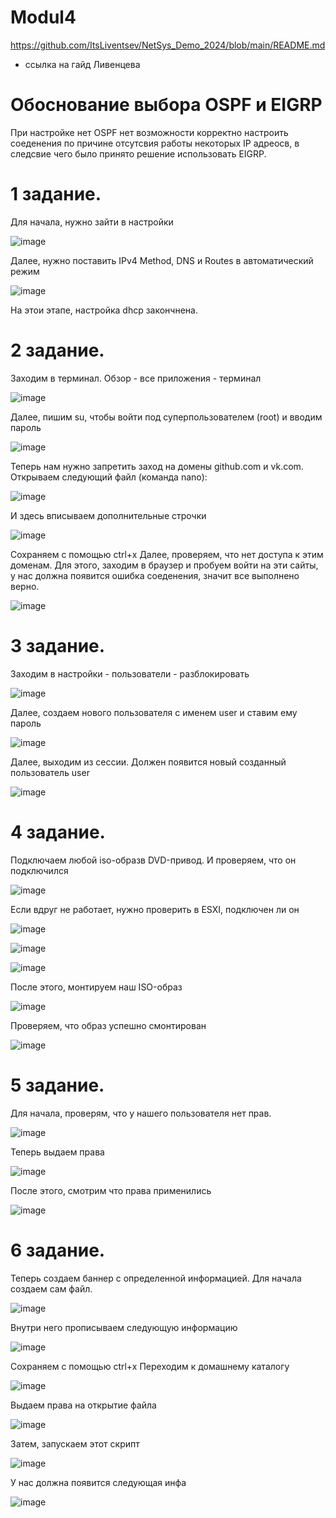 # Modul4
https://github.com/ItsLiventsev/NetSys_Demo_2024/blob/main/README.md

- ссылка на гайд Ливенцева


# Обоснование выбора OSPF и EIGRP
При настройке нет OSPF нет возможности корректно настроить соеденения по причине отсутсвия работы некоторых IP адреосв, в следсвие чего было принято решение использовать EIGRP.

# 1 задание.
Для начала, нужно зайти в настройки

![image](https://github.com/AlexTheMaster001/Modul4/assets/161127648/0f1fd382-6ccc-4e11-9a56-1c9150daa561)

Далее, нужно поставить IPv4 Method, DNS и Routes в автоматический режим

![image](https://github.com/AlexTheMaster001/Modul4/assets/161127648/7d9b0d40-7b1e-475d-b3d0-359e1cd4add4)

На этои этапе, настройка dhcp закончнена.

# 2 задание.
Заходим в терминал. Обзор - все приложения - терминал

![image](https://github.com/AlexTheMaster001/Modul4/assets/161127648/21ea7a32-8f44-4558-8ba1-40efe28aedf2)

Далее, пишим su, чтобы войти под суперпользователем (root) и вводим пароль

![image](https://github.com/AlexTheMaster001/Modul4/assets/161127648/0c5adf56-da62-4162-a4ac-d6e62d777b16)

Теперь нам нужно запретить заход на домены github.com и vk.com.
Открываем следующий файл (команда nano):

![image](https://github.com/AlexTheMaster001/Modul4/assets/161127648/bc03f8c1-ce3d-4482-a053-9ea322e8e7d1)

И здесь вписываем дополнительные строчки

![image](https://github.com/AlexTheMaster001/Modul4/assets/161127648/a4bd4841-c93d-4e6e-9da5-5d1a8e711bd9)

Сохраняем с помощью ctrl+x
Далее, проверяем, что нет доступа к этим доменам. Для этого, заходим в браузер и пробуем войти на эти сайты, у нас должна появится ошибка соеденения, значит все выполнено верно.

![image](https://github.com/AlexTheMaster001/Modul4/assets/161127648/b7cd1ad8-4386-4c85-815a-2ff5ce08a3d4)


# 3 задание.
Заходим в настройки - пользователи - разблокировать

![image](https://github.com/AlexTheMaster001/Modul4/assets/161127648/0b84c8b5-6c54-4e2f-a959-641769341603)

Далее, создаем нового пользователя с именем user и ставим ему пароль

![image](https://github.com/AlexTheMaster001/Modul4/assets/161127648/837c8a74-b8e5-495a-8417-f8ce81be2daf)

Далее, выходим из сессии. Должен появится новый созданный пользователь user

![image](https://github.com/AlexTheMaster001/Modul4/assets/161127648/c6427e62-8c0b-436d-b87e-896bce4fbc87)

# 4 задание.
Подключаем любой iso-образв DVD-привод. И проверяем, что он подключился

![image](https://github.com/AlexTheMaster001/Modul4_Demo/assets/161127648/6d9c3e10-a931-4630-97d3-9f9015b914dc)

Если вдруг не работает, нужно проверить в ESXI, подключен ли он

![image](https://github.com/AlexTheMaster001/Modul4_Demo/assets/161127648/b0c0ec70-9164-4c9c-aae0-54d7cd91c3e8)



![image](https://github.com/AlexTheMaster001/Modul4_Demo/assets/161127648/deec34ad-83d8-4d23-93f9-e8ff5bf26c01)

![image](https://github.com/AlexTheMaster001/Modul4_Demo/assets/161127648/7b8ecb43-5fee-484e-b498-d9e93f5aa6c3)

После этого, монтируем наш ISO-образ

![image](https://github.com/AlexTheMaster001/Modul4_Demo/assets/161127648/53d44c6c-47b6-41b2-be5d-7e8796acd998)

Проверяем, что образ успешно смонтирован

![image](https://github.com/AlexTheMaster001/Modul4_Demo/assets/161127648/9669c27c-ea9d-4e6a-893d-45269a95e374)

# 5 задание.
Для начала, проверям, что у нашего пользователя нет прав.

![image](https://github.com/AlexTheMaster001/Modul4/assets/161127648/dcc8ccbe-59ca-4621-9c20-1e7464257509)

Теперь выдаем права

![image](https://github.com/AlexTheMaster001/Modul4/assets/161127648/9ff20bfb-4bcb-45c2-907a-3a1226ef5850)

После этого, смотрим что права применились

![image](https://github.com/AlexTheMaster001/Modul4/assets/161127648/d37be3ff-038b-439b-a310-52eeb1c90916)

# 6 задание.
Теперь создаем баннер с определенной информацией.
Для начала создаем сам файл.

![image](https://github.com/AlexTheMaster001/Modul4/assets/161127648/7ce133de-2f7d-4204-b47f-2906f97f5177)

Внутри него прописываем следующую информацию

![image](https://github.com/AlexTheMaster001/Modul4/assets/161127648/50d3b5ab-7eb9-4ab2-8a59-cb784ec2c4cd)

Сохраняем с помощью ctrl+x
Переходим к домашнему каталогу

![image](https://github.com/AlexTheMaster001/Modul4/assets/161127648/ee521122-cb11-448e-80a5-fe6ff122127b)

Выдаем права на открытие файла

![image](https://github.com/AlexTheMaster001/Modul4/assets/161127648/b774aef9-3b83-4175-a147-8096d54207fb)


Затем, запускаем этот скрипт

![image](https://github.com/AlexTheMaster001/Modul4/assets/161127648/3e7ca6a1-39bc-4048-b00c-6273f64ad390)

У нас должна появится следующая инфа

![image](https://github.com/AlexTheMaster001/Modul4/assets/161127648/002b60d0-0824-41e5-9ac1-9ec7a00873b5)

